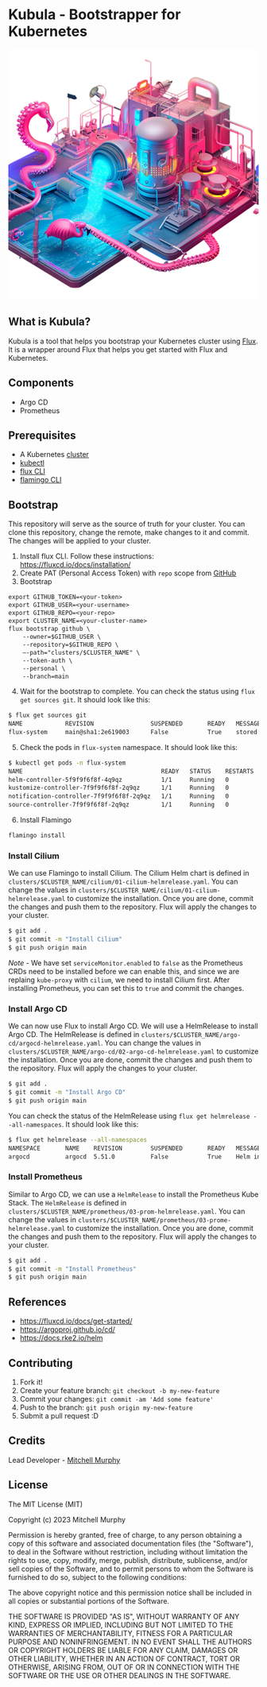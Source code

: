 # Kubula - Bootstrapper for Kubernetes

![Kubula](media/kubula-scaled.png)

## What is Kubula?

Kubula is a tool that helps you bootstrap your Kubernetes cluster using [Flux](https://fluxcd.io/). It is a wrapper around Flux that helps you get started with Flux and Kubernetes.

## Components

- Argo CD
- Prometheus

## Prerequisites

- A Kubernetes [cluster](https://mitchmurphy.io/cilium-rke2/)
- [kubectl](https://kubernetes.io/docs/tasks/tools/)
- [flux CLI](https://fluxcd.io/flux/installation/)
- [flamingo CLI](https://flux-subsystem-argo.github.io/website/)

## Bootstrap

This repository will serve as the source of truth for your cluster. You can clone this repository, change the remote, make changes to it and commit. The changes will be applied to your cluster.

1. Install flux CLI. Follow these instructions: https://fluxcd.io/docs/installation/
2. Create PAT (Personal Access Token) with `repo` scope from [GitHub](https://github.com/settings/tokens)
3. Bootstrap

```console
export GITHUB_TOKEN=<your-token>
export GITHUB_USER=<your-username>
export GITHUB_REPO=<your-repo>
export CLUSTER_NAME=<your-cluster-name>
flux bootstrap github \
    --owner=$GITHUB_USER \
    --repository=$GITHUB_REPO \
    —-path="clusters/$CLUSTER_NAME" \
    --token-auth \
    --personal \
    --branch=main
```

4. Wait for the bootstrap to complete. You can check the status using `flux get sources git`. It should look like this:

```bash
$ flux get sources git
NAME            REVISION                SUSPENDED       READY   MESSAGE
flux-system     main@sha1:2e619003      False           True    stored artifact for revision 'main@sha1:2e619003'
```

5. Check the pods in `flux-system` namespace. It should look like this:

```bash
$ kubectl get pods -n flux-system
NAME                                       READY   STATUS    RESTARTS   AGE
helm-controller-5f9f9f6f8f-4q9qz           1/1     Running   0          2m
kustomize-controller-7f9f9f6f8f-2q9qz      1/1     Running   0          2m
notification-controller-7f9f9f6f8f-2q9qz   1/1     Running   0          2m
source-controller-7f9f9f6f8f-2q9qz         1/1     Running   0          2m
```

6. Install Flamingo

```bash
flamingo install
```

### Install Cilium

We can use Flamingo to install Cilium. The Cilium Helm chart is defined in `clusters/$CLUSTER_NAME/cilium/01-cilium-helmrelease.yaml`. You can change the values in `clusters/$CLUSTER_NAME/cilium/01-cilium-helmrelease.yaml` to customize the installation. Once you are done, commit the changes and push them to the repository. Flux will apply the changes to your cluster.

```bash
$ git add .
$ git commit -m "Install Cilium"
$ git push origin main
```

_Note_ - We have set `serviceMonitor.enabled` to `false` as the Prometheus CRDs need to be installed before we can enable this, and since we are replaing `kube-proxy` with `cilium`, we need to install Cilium first. After installing Prometheus, you can set this to `true` and commit the changes.

### Install Argo CD

We can now use Flux to install Argo CD. We will use a HelmRelease to install Argo CD. The HelmRelease is defined in `clusters/$CLUSTER_NAME/argo-cd/argocd-helmrelease.yaml`. You can change the values in `clusters/$CLUSTER_NAME/argo-cd/02-argo-cd-helmrelease.yaml` to customize the installation. Once you are done, commit the changes and push them to the repository. Flux will apply the changes to your cluster.

```bash
$ git add .
$ git commit -m "Install Argo CD"
$ git push origin main
```

You can check the status of the HelmRelease using `flux get helmrelease --all-namespaces`. It should look like this:

```bash
$ flux get helmrelease --all-namespaces
NAMESPACE       NAME    REVISION        SUSPENDED       READY   MESSAGE
argocd          argocd  5.51.0          False           True    Helm install succeeded for release argocd/argocd-argocd.v1 with chart argo-cd@5.51.0
```

### Install Prometheus

Similar to Argo CD, we can use a `HelmRelease` to install the Prometheus Kube Stack. The `HelmRelease` is defined in `clusters/$CLUSTER_NAME/prometheus/03-prom-helmrelease.yaml`. You can change the values in `clusters/$CLUSTER_NAME/prometheus/03-prome-helmrelease.yaml` to customize the installation. Once you are done, commit the changes and push them to the repository. Flux will apply the changes to your cluster.

```bash
$ git add .
$ git commit -m "Install Prometheus"
$ git push origin main
```

## References

- https://fluxcd.io/docs/get-started/
- https://argoproj.github.io/cd/
- https://docs.rke2.io/helm

## Contributing

1. Fork it!
2. Create your feature branch: `git checkout -b my-new-feature`
3. Commit your changes: `git commit -am 'Add some feature'`
4. Push to the branch: `git push origin my-new-feature`
5. Submit a pull request :D

## Credits

Lead Developer - [Mitchell Murphy](mitch.murphy@gmail.com)

## License

The MIT License (MIT)

Copyright (c) 2023 Mitchell Murphy

Permission is hereby granted, free of charge, to any person obtaining a copy of this software and associated documentation files (the "Software"), to deal in the Software without restriction, including without limitation the rights to use, copy, modify, merge, publish, distribute, sublicense, and/or sell copies of the Software, and to permit persons to whom the Software is furnished to do so, subject to the following conditions:

The above copyright notice and this permission notice shall be included in all copies or substantial portions of the Software.

THE SOFTWARE IS PROVIDED "AS IS", WITHOUT WARRANTY OF ANY KIND, EXPRESS OR IMPLIED, INCLUDING BUT NOT LIMITED TO THE WARRANTIES OF MERCHANTABILITY, FITNESS FOR A PARTICULAR PURPOSE AND NONINFRINGEMENT. IN NO EVENT SHALL THE AUTHORS OR COPYRIGHT HOLDERS BE LIABLE FOR ANY CLAIM, DAMAGES OR OTHER LIABILITY, WHETHER IN AN ACTION OF CONTRACT, TORT OR OTHERWISE, ARISING FROM, OUT OF OR IN CONNECTION WITH THE SOFTWARE OR THE USE OR OTHER DEALINGS IN THE SOFTWARE.
